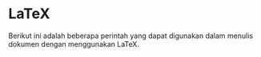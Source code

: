 # LaTeX
Berikut ini adalah beberapa perintah yang dapat digunakan dalam menulis dokumen dengan menggunakan LaTeX.
